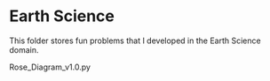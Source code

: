 # Earth Science

This folder stores fun problems that I developed in the Earth Science domain.

Rose_Diagram_v1.0.py
